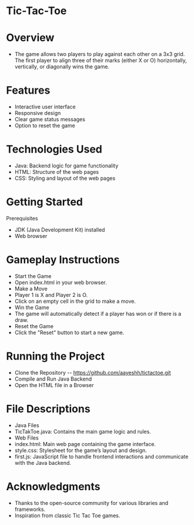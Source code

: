 # Tic-Tac-Toe

# Overview
- The game allows two players to play against each other on a 3x3 grid. The first player to align three of their marks (either X or O) horizontally, vertically, or diagonally wins the game.

# Features
- Interactive user interface
- Responsive design
- Clear game status messages
- Option to reset the game
  
# Technologies Used
- Java: Backend logic for game functionality
- HTML: Structure of the web pages
- CSS: Styling and layout of the web pages

# Getting Started
Prerequisites
- JDK (Java Development Kit) installed
- Web browser

# Gameplay Instructions
- Start the Game
- Open index.html in your web browser.
- Make a Move
- Player 1 is X and Player 2 is O.
- Click on an empty cell in the grid to make a move.
- Win the Game
- The game will automatically detect if a player has won or if there is a draw.
- Reset the Game
- Click the "Reset" button to start a new game.

# Running the Project
- Clone the Repository
--  https://github.com/aayeshh/tictactoe.git
- Compile and Run Java Backend
- Open the HTML file in a Browser
# File Descriptions
- Java Files
- TicTakToe.java: Contains the main game logic and rules.
- Web Files
- index.html: Main web page containing the game interface.
- style.css: Stylesheet for the game’s layout and design.
- first.js: JavaScript file to handle frontend interactions and communicate with the Java backend.

# Acknowledgments
- Thanks to the open-source community for various libraries and frameworks.
- Inspiration from classic Tic Tac Toe games.
